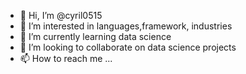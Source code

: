 - 👋 Hi, I’m @cyril0515
- 👀 I’m interested in languages,framework, industries
- 🌱 I’m currently learning data science
- 💞️ I’m looking to collaborate on data science projects
- 📫 How to reach me ...

<!---
cyril0515/cyril0515 is a ✨ special ✨ repository because its `README.md` (this file) appears on your GitHub profile.
You can click the Preview link to take a look at your changes.
--->
